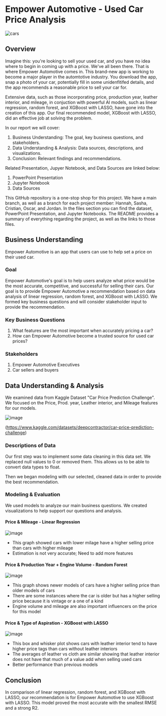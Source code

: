 # Empower Automotive - Used Car Price Analysis

![cars](https://th.bing.com/th/id/R.9afaff6944accabe5dc55f713134f5fa?rik=ha%2fls5fh6wMN2Q&riu=http%3a%2f%2fmcity.umich.edu%2fwp-content%2fuploads%2f2017%2f02%2fcar-sunrise.jpg&ehk=3ZQbYDUCnoP09vNWkQ1uj7XLQWarfDz6hUJY1pmOLy8%3d&risl=&pid=ImgRaw&r=0)

## Overview
Imagine this: you're looking to sell your used car, and you have no idea where to begin in coming up with a price. We've all been there. That is where Empower Automotive comes in. This brand-new app is working to become a major player in the automtotive industry. You download the app, snap a photo of your car, potentially fill in some unidenfitifed details, and the app recommends a reasonable price to sell your car for.

Extensive data, such as those incorporating price, production year, leather interior, and mileage, in conjuction with powerful AI models, such as linear regression, random forest, and XGBoost with LASSO, have gone into the creation of this app. Our final recommended model, XGBoost with LASSO, did an effective job at solving the problem.

In our report we will cover:
1. Business Understanding: The goal, key business questions, and stakeholders.
2. Data Understanding & Analysis: Data sources, descriptions, and visualizations.
3. Conclusion: Relevant findings and recommendations. 

Related Presentation, Jupyer Notebook, and Data Sources are linked below:
1. PowerPoint Presentation
2. Jupyter Notebook
3. Data Sources

This GitHub repository is a one-stop shop for this project. We have a main branch, as well as a branch for each project member: Hannah, Sasha, Cristian, Oscar, and Jordan. In the files section you can find the dataset, PowerPoint Presentation, and Jupyter Notebooks. The README provides a summary of everything regarding the project, as well as the links to those files.

## Business Understanding
Empower Automotive is an app that users can use to help set a price on their used car.

### Goal
Empower Automotive's goal is to help users analyze what price would be the most accurate, competitive, and successful for selling their cars. Our goal is to provide Empower Automotive a recommendation based on data analysis of linear regression, random forest, and XGBoost with LASSO. We formed key business questions and will consider stakeholder input to provide the recommendation.

### Key Business Questions
1. What features are the most important when accurately pricing a car?
2. How can Empower Automotive become a trusted source for used car prices?

### Stakeholders
1. Empower Automotive Executives
2. Car sellers and buyers

## Data Understanding & Analysis
We examined data from Kaggle Dataset "Car Price Prediction Challenge". We focused on the Price, Prod. year, Leather interior, and Mileage features for our models.

![image](https://github.com/omunozsanchezdeloitte/Capstone---Group-3/assets/125094602/1ef59da8-3979-461c-9d31-7db5ebd3b4eb)

(https://www.kaggle.com/datasets/deepcontractor/car-price-prediction-challenge)

### Descriptions of Data
Our first step was to implement some data cleaning in this data set. We replaced null values to 0 or removed them. This allows us to be able to convert data types to float.

Then we began modeling with our selected, cleaned data in order to provide the best recommendation.

### Modeling & Evaluation
We used models to analyze our main business questions. We created visualizations to help support our questions and analysis.

#### Price & Mileage - Linear Regression

![image](https://github.com/omunozsanchezdeloitte/Capstone---Group-3/assets/125094602/9de7b480-68ab-411a-9170-752ff48711e8)

- This graph showed cars with lower milage have a higher selling price than cars with higher mileage
- Estimation is not very accurate; Need to add more features

#### Price & Production Year + Engine Volume - Random Forest

![image](https://github.com/omunozsanchezdeloitte/Capstone---Group-3/assets/125094602/8690f936-b4ee-4516-9bdf-603d8cfdc768)

- This graph shows newer models of cars have a higher selling price than older models of cars
- There are some instances where the car is older but has a higher selling price because it is vintage or a one of a kind
- Engine volume and mileage are also important influencers on the price for this model

#### Price & Type of Aspiration - XGBoost with LASSO

![image](https://github.com/omunozsanchezdeloitte/Capstone---Group-3/assets/125094602/72d69825-49ad-4fd1-bfe0-06fd0c4c3e92)

- This box and whisker plot shows cars with leather interior tend to have higher price tags than cars without leather interiors
- The averages of leather vs cloth are similar showing that leather interior does not have that much of a value add when selling used cars
- Better performance than previous models

## Conclusion
In comparison of linear regression, random forest, and XGBoost with LASSO, our recommendation is for Empower Automotive to use XGBoost with LASSO. This model proved the most accurate with the smallest RMSE and a strong R2.
